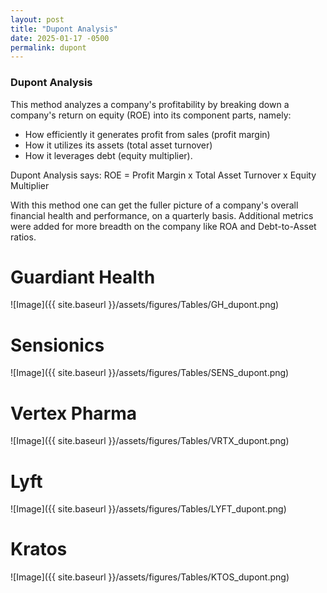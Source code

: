 ```yaml
---
layout: post
title: "Dupont Analysis"
date: 2025-01-17 -0500
permalink: dupont
---
```


### Dupont Analysis
This method analyzes a company's profitability by breaking down a company's return on equity (ROE) into its component parts, namely: 
* How efficiently it generates profit from sales (profit margin)
* How it utilizes its assets (total asset turnover) 
* How it leverages debt (equity multiplier).

Dupont Analysis says: ROE = Profit Margin x Total Asset Turnover x Equity Multiplier

With this method one can get the fuller picture of a company's overall financial health and performance, on a quarterly basis. Additional metrics were added for more breadth on the company like ROA and Debt-to-Asset ratios.




# Guardiant Health

![Image]({{ site.baseurl }}/assets/figures/Tables/GH_dupont.png)

# Sensionics

![Image]({{ site.baseurl }}/assets/figures/Tables/SENS_dupont.png)

# Vertex Pharma

![Image]({{ site.baseurl }}/assets/figures/Tables/VRTX_dupont.png)

# Lyft

![Image]({{ site.baseurl }}/assets/figures/Tables/LYFT_dupont.png)

# Kratos

![Image]({{ site.baseurl }}/assets/figures/Tables/KTOS_dupont.png)
